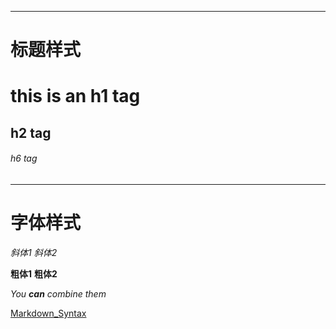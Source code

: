 --------------------------------------------------------------------
# 标题样式
# this is an h1 tag
## h2 tag
###### h6 tag
--------------------------------------------------------------------

# 字体样式 

*斜体1* 
_斜体2_

**粗体1**
__粗体2__

_You **can** combine them_

[Markdown_Syntax](https://guides.github.com/features/mastering-markdown/)

